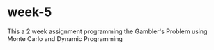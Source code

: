 # week-5
This a 2 week assignment programming the Gambler's Problem using Monte Carlo and Dynamic Programming
